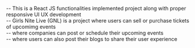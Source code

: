 -- This is a React JS functionalities implemented project along with proper responsive UI UX development
<br />
-- Girls Nite Live (GNL) is a project where users can sell or purchase tickets of upcomimg events 
<br />
-- where companies can post or schedule their upcoming events 
<br />
-- where users can also post their blogs to share their user experience 
